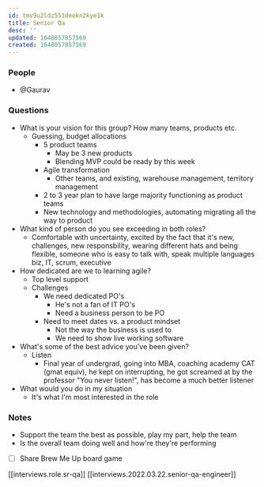```yaml
---
id: tmv9u2ldz551deokn2kye1k
title: Senior Qa
desc: ''
updated: 1648057857569
created: 1648057857569
---
```


### People
- @Gaurav

### Questions
- What is your vision for this group? How many teams, products etc.
    - Guessing, budget allocations
      - 5 product teams
        - May be 3 new products
        - Blending MVP could be ready by this week
      - Agile transformation
        - Other teams, and existing, warehouse management, territory management
      - 2 to 3 year plan to have large majority functioning as product teams
      - New technology and methodologies, automating migrating all the way to product
- What kind of person do you see exceeding in both roles?
  - Comfortable with uncertainty, excited by the fact that it's new, challenges, new responsbility, wearing different hats and being flexible, someone who is easy to talk with, speak multiple languages biz, IT, scrum, executive
- How dedicated are we to learning agile?
  - Top level support
  - Challenges
    - We need dedicated PO's
      - He's not a fan of IT PO's
      - Need a business person to be PO
    - Need to meet dates vs. a product mindset  
      - Not the way the business is used to
      - We need to show live working software
- What's some of the best advice you've been given?
  - Listen
    - Final year of undergrad, going into MBA, coaching academy CAT (gmat equiv), he kept on interrupting, he got screamed at by the professor "You never listen!", has become a much better listener
- What would you do in my situation
  - It's what I'm most interested in the role 
  
### Notes
- Support the team the best as possible, play my part, help the team
- Is the overall team doing well and how're they're performing
- [ ] Share Brew Me Up board game


[[interviews.role.sr-qa]]
[[interviews.2022.03.22.senior-qa-engineer]]